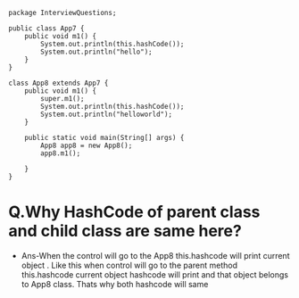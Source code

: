 ```
package InterviewQuestions;

public class App7 {
    public void m1() {
        System.out.println(this.hashCode());
        System.out.println("hello");
    }
}

class App8 extends App7 {
    public void m1() {
        super.m1();
        System.out.println(this.hashCode());
        System.out.println("helloworld");
    }

    public static void main(String[] args) {
        App8 app8 = new App8();
        app8.m1();

    }
}

```

# Q.Why HashCode of parent class and child class are same here?
* Ans-When the control will go to the App8 this.hashcode will print current object . Like this when control will go to the parent method this.hashcode current object hashcode will print and that object belongs to App8 class. Thats why both hashcode will same
